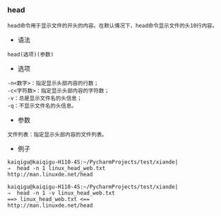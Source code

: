 ### head


```
head命令用于显示文件的开头的内容。在默认情况下，head命令显示文件的头10行内容。
```


- 语法
```
head(选项)(参数)
```


- 选项
```
-n<数字>：指定显示头部内容的行数；
-c<字符数>：指定显示头部内容的字符数；
-v：总是显示文件名的头信息；
-q：不显示文件名的头信息。
```


- 参数
```
文件列表：指定显示头部内容的文件列表。
```


- 例子
```
kaiqigu@kaiqigu-H110-4S:~/PycharmProjects/test/xiande|
⇒  head -n 1 linux_head_web.txt
http://man.linuxde.net/head

kaiqigu@kaiqigu-H110-4S:~/PycharmProjects/test/xiande|
⇒  head -n 1 -v linux_head_web.txt
==> linux_head_web.txt <==
http://man.linuxde.net/head
```
